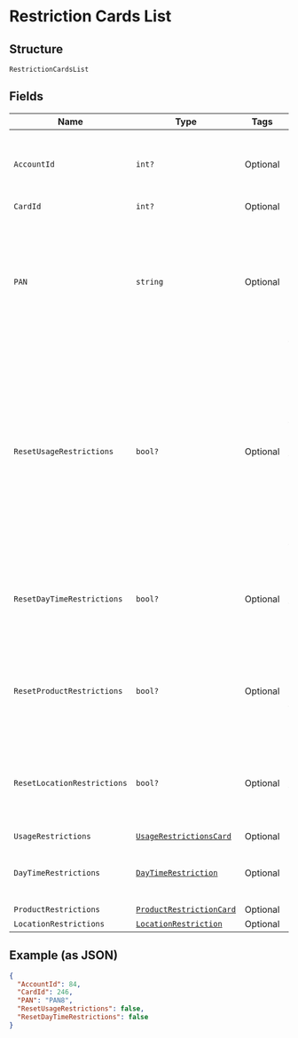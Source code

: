 
# Restriction Cards List

## Structure

`RestrictionCardsList`

## Fields

| Name | Type | Tags | Description |
|  --- | --- | --- | --- |
| `AccountId` | `int?` | Optional | Account ID of the customer.<br>Optional if AccountNumber is passed, else Mandatory.<br>This input is a search criterion, if given.<br>Example: 123456 |
| `CardId` | `int?` | Optional | Unique Card Id |
| `PAN` | `string` | Optional | Card PAN.<br>Optional if CardId is given, else mandatory.<br>Example: 7002051006629890645<br>Note:<br>•	PAN is ignored if CardId is given.<br>When PAN matches with multiple cards, the restriction will be applied on the latest issued card. |
| `ResetUsageRestrictions` | `bool?` | Optional | True/False.<br>If true, the usage restrictions applied on the card in Gateway will be reset to Customer Card Type level max limits, if there are no customer level overrides available then OU card type max limits. Else, the card restrictions will be updated with the usage restrictions provided in the API.<br>This property is not dependent on IsVelocityCeiling or SetDefaultOnVelocityUpdate flags. |
| `ResetDayTimeRestrictions` | `bool?` | Optional | True/False.<br>If true, the Day/Time restrictions applied on the card will be deleted. Else, the card restrictions will be updated with the day/time restrictions provided in the API. |
| `ResetProductRestrictions` | `bool?` | Optional | True/False.<br>If true, Default fuel/non-fuel sets configured at the purchase category level will be applied to the card. Else, the card will be applied with product restrictions provided in the API. |
| `ResetLocationRestrictions` | `bool?` | Optional | True/False.<br>If true, the location restrictions applied on the card will be deleted. Else, the card restrictions will be updated with the location restrictions provided in the API. |
| `UsageRestrictions` | [`UsageRestrictionsCard`](../../doc/models/usage-restrictions-card.md) | Optional | - |
| `DayTimeRestrictions` | [`DayTimeRestriction`](../../doc/models/day-time-restriction.md) | Optional | Details of the day/time restrictions such as weekdays and time range in which transactions should be allowed on the card. |
| `ProductRestrictions` | [`ProductRestrictionCard`](../../doc/models/product-restriction-card.md) | Optional | - |
| `LocationRestrictions` | [`LocationRestriction`](../../doc/models/location-restriction.md) | Optional | - |

## Example (as JSON)

```json
{
  "AccountId": 84,
  "CardId": 246,
  "PAN": "PAN8",
  "ResetUsageRestrictions": false,
  "ResetDayTimeRestrictions": false
}
```

